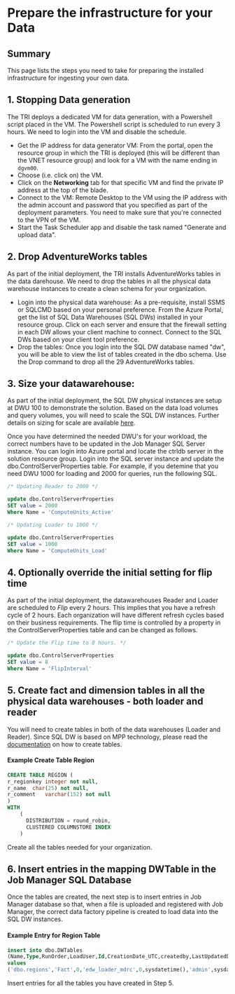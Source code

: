 # Prepare the infrastructure for your Data

## Summary
This page lists the steps you need to take for preparing the installed infrastructure for ingesting your own data.


## 1. Stopping Data generation #

The TRI deploys a dedicated VM for data generation, with a Powershell script placed in the VM. The Powershell script is scheduled to run every 3 hours. We need to login into the VM and disable the schedule.

* Get the IP address for data generator VM: From the portal, open the resource group in which the TRI is deployed (this will be different than the VNET resource group) and look for a VM with the name ending in `dgvm00`. 
* Choose (i.e. click on) the VM.
* Click on the **Networking** tab for that specific VM and find the private IP address at the top of the blade.
* Connect to the VM: Remote Desktop to the VM using the IP address with the admin account and password that you specified as part of the deployment parameters. You need to make sure that you're connected to the VPN of the VM.
* Start the Task Scheduler app and disable the task named "Generate and upload data".


## 2. Drop AdventureWorks tables

As part of the initial deployment, the TRI installs AdventureWorks tables in the data darehouse. We need to drop the tables in all the physical data warehouse instances to create a clean schema for your organization.

* Login into the physical data warehouse: As a pre-requisite, install SSMS or SQLCMD based on your personal preference. From the Azure Portal, get the list of SQL Data Warehouses (SQL DWs) installed in your resource group. Click on each server and ensure that the firewall setting in each DW allows your client machine to connect. Connect to the SQL DWs based on your client tool preference.
* Drop the tables: Once you login into the SQL DW database named "dw", you will be able to view the list of tables created in the dbo schema. Use the Drop command to drop all the 29 AdventureWorks tables.

## 3. Size your datawarehouse: 

As part of the initial deployment, the SQL DW physical instances are setup at DWU 100 to demonstrate the solution. Based on the data load volumes and query volumes, you will need to scale the SQL DW instances. Further details on sizing for scale are available [here](https://docs.microsoft.com/en-us/azure/sql-data-warehouse/sql-data-warehouse-manage-compute-overview).

Once you have determined the needed DWU's for your workload, the correct numbers have to be updated in the Job Manager SQL Server instance. You can login into Azure portal and locate the ctrldb server in the solution resource group. Login into the SQL server instance and update the dbo.ControlServerProperties table. For example, if you detemine that you need DWU 1000 for loading and 2000 for queries, run the following SQL.

```sql
/* Updating Reader to 2000 */

update dbo.ControlServerProperties
SET value = 2000
Where Name = 'ComputeUnits_Active'

/* Updating Loader to 1000 */

update dbo.ControlServerProperties
SET value = 1000
Where Name = 'ComputeUnits_Load'
```

## 4. Optionally override the initial setting for flip time

As part of the initial deployment, the datawarehouses Reader and Loader are scheduled to *Flip* every 2 hours. This implies that you have a refresh cycle of 2 hours. Each organization will have different refresh cycles based on their business requirements. The flip time is controlled by a property in the ControlServerProperties table and can be changed as follows. 

```sql
/* Update the Flip time to 8 hours. */

update dbo.ControlServerProperties
SET value = 8
Where Name = 'FlipInterval'
```

## 5. Create fact and dimension tables in all the physical data warehouses - both loader and reader

You will need to create tables in both of the data warehouses (Loader and Reader). Since SQL DW is based on MPP technology, please read the [documentation](https://docs.microsoft.com/en-us/azure/sql-data-warehouse/sql-data-warehouse-tables-overview) on how to create tables.

#### Example Create Table Region

```sql
CREATE TABLE REGION (
r_regionkey integer not null,
r_name  char(25) not null,
r_comment   varchar(152) not null
)
WITH
    (
      DISTRIBUTION = round_robin,
      CLUSTERED COLUMNSTORE INDEX
    )
```

Create all the tables needed for your organization.


## 6. Insert entries in the mapping DWTable in the Job Manager SQL Database

Once the tables are created, the next step is to insert entries in Job Manager database so that, when a file is uploaded and registered with Job Manager, the correct data factory pipeline is created to load data into the SQL DW instances.

#### Example Entry for Region Table

```sql
insert into dbo.DWTables
(Name,Type,RunOrder,LoadUser,Id,CreationDate_UTC,createdby,LastUpdatedDate_UTC,lastupdatedby)
values
('dbo.regions','Fact',0,'edw_loader_mdrc',0,sysdatetime(),'admin',sysdatetime(),'admin');
```

Insert entries for all the tables you have created in Step 5.
